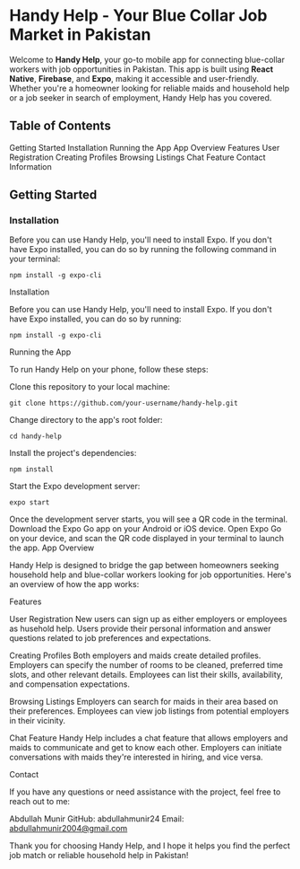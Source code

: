 # Handy Help - Your Blue Collar Job Market in Pakistan

Welcome to **Handy Help**, your go-to mobile app for connecting blue-collar workers with job opportunities in Pakistan. This app is built using **React Native**, **Firebase**, and **Expo**, making it accessible and user-friendly. Whether you're a homeowner looking for reliable maids and household help or a job seeker in search of employment, Handy Help has you covered.

## Table of Contents

Getting Started
Installation
Running the App
App Overview
Features
User Registration
Creating Profiles
Browsing Listings
Chat Feature
Contact Information

## Getting Started

### Installation

Before you can use Handy Help, you'll need to install Expo. If you don't have Expo installed, you can do so by running the following command in your terminal:


```
npm install -g expo-cli
```

Installation

Before you can use Handy Help, you'll need to install Expo. If you don't have Expo installed, you can do so by running:

```
npm install -g expo-cli
```

Running the App

To run Handy Help on your phone, follow these steps:

Clone this repository to your local machine:

```
git clone https://github.com/your-username/handy-help.git
```

Change directory to the app's root folder:
```
cd handy-help
```
Install the project's dependencies:
```
npm install
```
Start the Expo development server:

```
expo start
```
Once the development server starts, you will see a QR code in the terminal.
Download the Expo Go app on your Android or iOS device.
Open Expo Go on your device, and scan the QR code displayed in your terminal to launch the app.
App Overview

Handy Help is designed to bridge the gap between homeowners seeking household help and blue-collar workers looking for job opportunities. Here's an overview of how the app works:

Features

User Registration
New users can sign up as either employers or employees as husehold help.
Users provide their personal information and answer questions related to job preferences and expectations.

Creating Profiles
Both employers and maids create detailed profiles.
Employers can specify the number of rooms to be cleaned, preferred time slots, and other relevant details.
Employees can list their skills, availability, and compensation expectations.

Browsing Listings
Employers can search for maids in their area based on their preferences.
Employees can view job listings from potential employers in their vicinity.

Chat Feature
Handy Help includes a chat feature that allows employers and maids to communicate and get to know each other.
Employers can initiate conversations with maids they're interested in hiring, and vice versa.


Contact

If you have any questions or need assistance with the project, feel free to reach out to me:

Abdullah Munir
GitHub: abdullahmunir24
Email: abdullahmunir2004@gmail.com

Thank you for choosing Handy Help, and I hope it helps you find the perfect job match or reliable household help in Pakistan!

